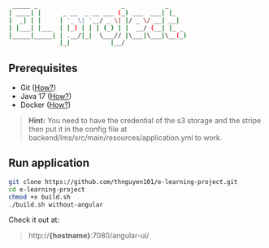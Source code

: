 ```bash
 _____ _                       _           _
| ____| |      _ __  _ __ ___ (_) ___  ___| |_
|  _| | |     | '_ \| '__/ _ \| |/ _ \/ __| __|
| |___| |___  | |_) | | | (_) | |  __/ (__| |_ _
|_____|_____| | .__/|_|  \___// |\___|\___|\__(_)
              |_|           |__/
```

## Prerequisites
- Git ([How?](docs/how_to_install_git.md))
- Java 17 ([How?](docs/how_to_install_java.md))
- Docker ([How?](docs/how_to_install_docker.md))

> **Hint:** You need to have the credential of the s3 storage and the stripe then put it in the config file at backend/lms/src/main/resources/application.yml to work.

## Run application
```bash
git clone https://github.com/thnguyen101/e-learning-project.git
cd e-learning-project
chmod +x build.sh
./build.sh without-angular
```

Check it out at:
> http://**{hostname}**:7080/angular-ui/ 
